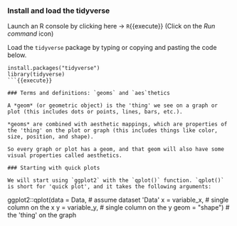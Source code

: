 ### Install and load the tidyverse

Launch an R console by clicking here -> `R`{{execute}} (Click on the *Run command* icon)

Load the `tidyverse` package by typing or copying and pasting the code below.

```
install.packages("tidyverse")
library(tidyverse)
```{{execute}}

### Terms and definitions: `geoms` and `aes`thetics

A *geom* (or geometric object) is the 'thing' we see on a graph or plot (this includes dots or points, lines, bars, etc.).

*geoms* are combined with aesthetic mappings, which are properties of the 'thing' on the plot or graph (this includes things like color, size, position, and shape).

So every graph or plot has a geom, and that geom will also have some visual properties called aesthetics.

### Starting with quick plots

We will start using `ggplot2` with the `qplot()` function. `qplot()` is short for 'quick plot', and it takes the following arguments: 

```
ggplot2::qplot(data = Data, # assume dataset 'Data'
               x = variable_x, # single column on the x
               y = variable_y, # single column on the y
               geom = "shape") # the 'thing' on the graph
```
